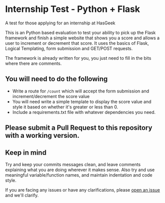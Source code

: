 # Internship Test - Python + Flask
A test for those applying for an internship at HasGeek

This is an Python based evaluation to test your ability to pick up the Flask framework and finish a simple website that shows you a score and allows a user to increment or decrement that score. It uses the basics of Flask, Logical Templating, form submission and GET/POST requests.

The framework is already written for you, you just need to fill in the bits where there are comments.

## You will need to do the following

 - Write a route for `/count` which will accept the form submission and increment/decrement the score value
 - You will need write a simple template to display the score value and style it based on whether it's greater or less than 0.
 - Include a requirements.txt file with whatever dependencies you need.


## Please submit a Pull Request to this repository with a working version.

## Keep in mind

Try and keep your commits messages clean, and leave comments explaining what you are doing wherever it makes sense. Also try and use meaningful variable/function names, and maintain indentation and code style.

If you are facing any issues or have any clarifications, please [open an issue](https://github.com/hasgeek/internship-test-python-flask/issues) and we'll clarify.
